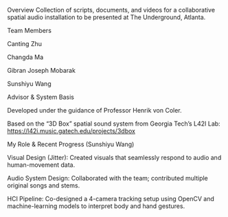 Overview
Collection of scripts, documents, and videos for a collaborative spatial audio installation to be presented at The Underground, Atlanta.

Team Members

Canting Zhu

Changda Ma

Gibran Joseph Mobarak

Sunshiyu Wang

Advisor & System Basis

Developed under the guidance of Professor Henrik von Coler.

Based on the “3D Box” spatial sound system from Georgia Tech’s L42I Lab: https://l42i.music.gatech.edu/projects/3dbox

My Role & Recent Progress (Sunshiyu Wang)

Visual Design (Jitter): Created visuals that seamlessly respond to audio and human-movement data.

Audio System Design: Collaborated with the team; contributed multiple original songs and stems.

HCI Pipeline: Co-designed a 4-camera tracking setup using OpenCV and machine-learning models to interpret body and hand gestures.

